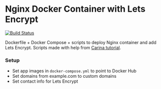 # Nginx Docker Container with Lets Encrypt
[![Build Status](https://travis-ci.org/brygrill/docker-nginx-letsencrypt.svg?branch=master)](https://travis-ci.org/brygrill/docker-nginx-letsencrypt)

Dockerfile + Docker Compose + scripts to deploy Nginx container and add Lets Encrypt. Scripts made with help from [Carina tutorial](https://getcarina.com/docs/tutorials/nginx-with-lets-encrypt/).

### Setup
- Set app images in  `docker-compose.yml` to point to Docker Hub
- Set domains from example.com to custom domains
- Set contact info for Lets Encrypt
